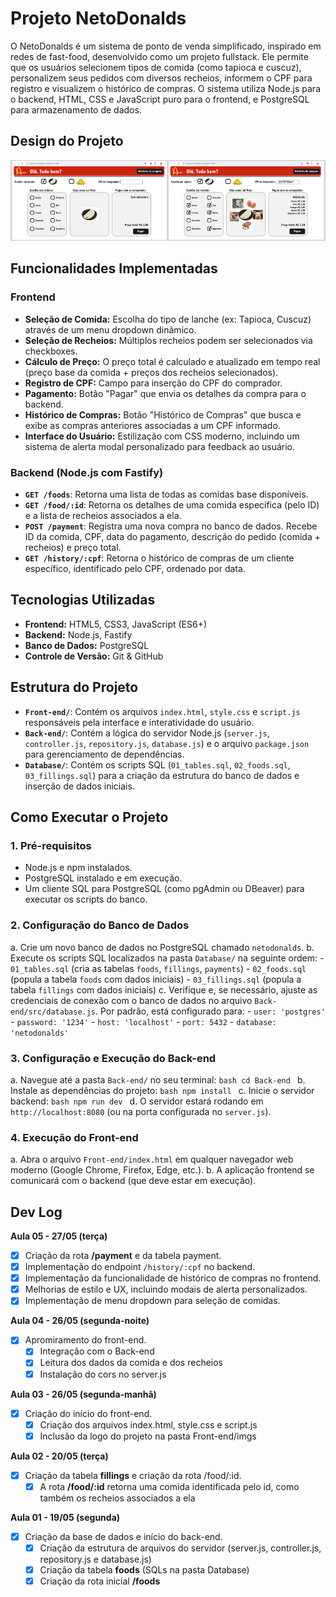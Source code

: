 # Projeto NetoDonalds

O NetoDonalds é um sistema de ponto de venda simplificado, inspirado em redes de fast-food, desenvolvido como um projeto fullstack. Ele permite que os usuários selecionem tipos de comida (como tapioca e cuscuz), personalizem seus pedidos com diversos recheios, informem o CPF para registro e visualizem o histórico de compras. O sistema utiliza Node.js para o backend, HTML, CSS e JavaScript puro para o frontend, e PostgreSQL para armazenamento de dados.

## Design do Projeto

![alt text](image-1.png)

## Funcionalidades Implementadas

### Frontend
- **Seleção de Comida:** Escolha do tipo de lanche (ex: Tapioca, Cuscuz) através de um menu dropdown dinâmico.
- **Seleção de Recheios:** Múltiplos recheios podem ser selecionados via checkboxes.
- **Cálculo de Preço:** O preço total é calculado e atualizado em tempo real (preço base da comida + preços dos recheios selecionados).
- **Registro de CPF:** Campo para inserção do CPF do comprador.
- **Pagamento:** Botão "Pagar" que envia os detalhes da compra para o backend.
- **Histórico de Compras:** Botão "Histórico de Compras" que busca e exibe as compras anteriores associadas a um CPF informado.
- **Interface do Usuário:** Estilização com CSS moderno, incluindo um sistema de alerta modal personalizado para feedback ao usuário.

### Backend (Node.js com Fastify)
- **`GET /foods`**: Retorna uma lista de todas as comidas base disponíveis.
- **`GET /food/:id`**: Retorna os detalhes de uma comida específica (pelo ID) e a lista de recheios associados a ela.
- **`POST /payment`**: Registra uma nova compra no banco de dados. Recebe ID da comida, CPF, data do pagamento, descrição do pedido (comida + recheios) e preço total.
- **`GET /history/:cpf`**: Retorna o histórico de compras de um cliente específico, identificado pelo CPF, ordenado por data.

## Tecnologias Utilizadas
- **Frontend:** HTML5, CSS3, JavaScript (ES6+)
- **Backend:** Node.js, Fastify
- **Banco de Dados:** PostgreSQL
- **Controle de Versão:** Git & GitHub

## Estrutura do Projeto
- **`Front-end/`**: Contém os arquivos `index.html`, `style.css` e `script.js` responsáveis pela interface e interatividade do usuário.
- **`Back-end/`**: Contém a lógica do servidor Node.js (`server.js`, `controller.js`, `repository.js`, `database.js`) e o arquivo `package.json` para gerenciamento de dependências.
- **`Database/`**: Contém os scripts SQL (`01_tables.sql`, `02_foods.sql`, `03_fillings.sql`) para a criação da estrutura do banco de dados e inserção de dados iniciais.

## Como Executar o Projeto

### 1. Pré-requisitos
- Node.js e npm instalados.
- PostgreSQL instalado e em execução.
- Um cliente SQL para PostgreSQL (como pgAdmin ou DBeaver) para executar os scripts do banco.

### 2. Configuração do Banco de Dados
   a. Crie um novo banco de dados no PostgreSQL chamado `netodonalds`.
   b. Execute os scripts SQL localizados na pasta `Database/` na seguinte ordem:
      - `01_tables.sql` (cria as tabelas `foods`, `fillings`, `payments`)
      - `02_foods.sql` (popula a tabela `foods` com dados iniciais)
      - `03_fillings.sql` (popula a tabela `fillings` com dados iniciais)
   c. Verifique e, se necessário, ajuste as credenciais de conexão com o banco de dados no arquivo `Back-end/src/database.js`. Por padrão, está configurado para:
      - `user: 'postgres'`
      - `password: '1234'`
      - `host: 'localhost'`
      - `port: 5432`
      - `database: 'netodonalds'`

### 3. Configuração e Execução do Back-end
   a. Navegue até a pasta `Back-end/` no seu terminal:
      ```bash
      cd Back-end
      ```
   b. Instale as dependências do projeto:
      ```bash
      npm install
      ```
   c. Inicie o servidor backend:
      ```bash
      npm run dev
      ```
   d. O servidor estará rodando em `http://localhost:8080` (ou na porta configurada no `server.js`).

### 4. Execução do Front-end
   a. Abra o arquivo `Front-end/index.html` em qualquer navegador web moderno (Google Chrome, Firefox, Edge, etc.).
   b. A aplicação frontend se comunicará com o backend (que deve estar em execução).

## Dev Log

**Aula 05 - 27/05 (terça)**

- [x] Criação da rota **/payment** e da tabela payment.
- [x] Implementação do endpoint `/history/:cpf` no backend.
- [x] Implementação da funcionalidade de histórico de compras no frontend.
- [x] Melhorias de estilo e UX, incluindo modais de alerta personalizados.
- [x] Implementação de menu dropdown para seleção de comidas.

**Aula 04 - 26/05 (segunda-noite)**

- [x] Apromiramento do front-end.
  - [x] Integração com o Back-end
  - [x] Leitura dos dados da comida e dos recheios
  - [x] Instalação do cors no server.js

**Aula 03 - 26/05 (segunda-manhã)**

- [x] Criação do início do front-end.
  - [x] Criação dos arquivos index.html, style.css e script.js
  - [x] Inclusão da logo do projeto na pasta Front-end/imgs

**Aula 02 - 20/05 (terça)**

- [x] Criação da tabela **fillings** e criação da rota /food/:id.
  - [x] A rota **/food/:id** retorna uma comida identificada pelo id, como também os recheios associados a ela

**Aula 01 - 19/05 (segunda)**

- [x] Criação da base de dados e início do back-end.
  - [x] Criação da estrutura de arquivos do servidor (server.js, controller.js, repository.js e database.js)
  - [x] Criação da tabela **foods** (SQLs na pasta Database)
  - [x] Criação da rota inicial **/foods**
